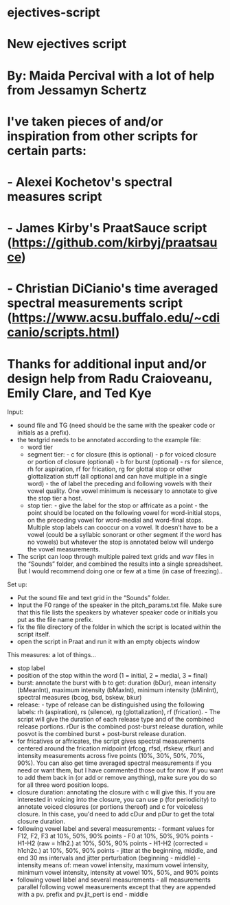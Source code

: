 # ejectives-script

# New ejectives script
#
# By: Maida Percival with a lot of help from Jessamyn Schertz
# I've taken pieces of and/or inspiration from other scripts for certain parts: 
#		- Alexei Kochetov's spectral measures script
#		- James Kirby's PraatSauce script (https://github.com/kirbyj/praatsauce)
#		- Christian DiCianio's time averaged spectral measurements script (https://www.acsu.buffalo.edu/~cdicanio/scripts.html)
# Thanks for additional input and/or design help from Radu Craioveanu, Emily Clare, and Ted Kye


Input: 
- sound file and TG (need should be the same with the speaker code or initials as a prefix). 
- the textgrid needs to be annotated according to the example file:
	- word tier
	- segment tier: 
			- c for closure (this is optional)
			- p for voiced closure or portion of closure (optional)
			- b for burst (optional)
			- rs for silence, rh for aspiration, rf for frication, rg for glottal stop or other glottalization stuff (all optional and can have multiple in a single word)
			- the of label the preceding and following vowels with their vowel quality. One vowel minimum is necessary to annotate to give the stop tier a host.
	- stop tier:
			- give the label for the stop or affricate as a point
			- the point should be located on the following vowel for word-initial stops, on the preceding vowel for word-medial and word-final stops. Multiple stop labels can cooccur on a vowel. It doesn’t have to be a vowel (could be a syllabic sonorant or other segment if the word has no vowels) but whatever the stop is annotated below will undergo the vowel measurements.
- The script can loop through multiple paired text grids and wav files in the “Sounds” folder, and combined the results into a single spreadsheet. But I would recommend doing one or few at a time (in case of freezing)..

Set up:
- Put the sound file and text grid in the “Sounds” folder.
- Input the F0 range of the speaker in the pitch_params.txt file. Make sure that this file lists the speakers by whatever speaker code or initials you put as the file name prefix.
- fix the file directory of the folder in which the script is located within the script itself.
- open the script in Praat and run it with an empty objects window


This measures: a lot of things... 
 - stop label
 - position of the stop within the word (1 = initial, 2 = medial, 3 = final)
 - burst: annotate the burst with b to get: duration (bDur), mean intensity (bMeanInt), maximum intensity (bMaxInt), minimum intensity (bMinInt), spectral measures (bcog, bsd, bskew, bkur)
 - release:
 		- type of release can be distinguished using the following labels: rh (aspiration), rs (silence), rg (glottalization), rf (frication).
		- The script will give the duration of each release type and of the combined release portions. rDur is the combined post-burst release duration, while posvot is the combined burst + post-burst release duration.
 - for fricatives or affricates, the script gives spectral measurements centered around the frication midpoint (rfcog, rfsd, rfskew, rfkur) and intensity measurements across five points (10%, 30%, 50%, 70%, 90%). You can also get time averaged spectral measurements if you need or want them, but I have commented those out for now. If you want to add them back in (or add or remove anything), make sure you do so for all three word position loops.
 - closure duration: annotating the closure with c will give this. If you are interested in voicing into the closure, you can use p (for periodicity) to annotate voiced closures (or portions thereof) and c for voiceless closure. In this case, you'd need to add cDur and pDur to get the total closure duration.
 - following vowel label and several measurements:
		- formant values for F12, F2, F3 at 10%, 50%, 90% points
		- F0 at 10%, 50%, 90% points
		- H1-H2 (raw = h1h2.) at 10%, 50%, 90% points
		- H1-H2 (corrected = h1ch2c.) at 10%, 50%, 90% points
		- jitter at the beginning, middle, and end 30 ms intervals and jitter perturbation (beginning - middle)
		- intensity means of: mean vowel intensity, maximum vowel intensity, minimum vowel intensity, intensity at vowel 10%, 50%, and 90% points
 - following vowel label and several measurements
		- all measurements parallel following vowel measurements except that they are appended with a pv. prefix and pv.jit_pert is end - middle
